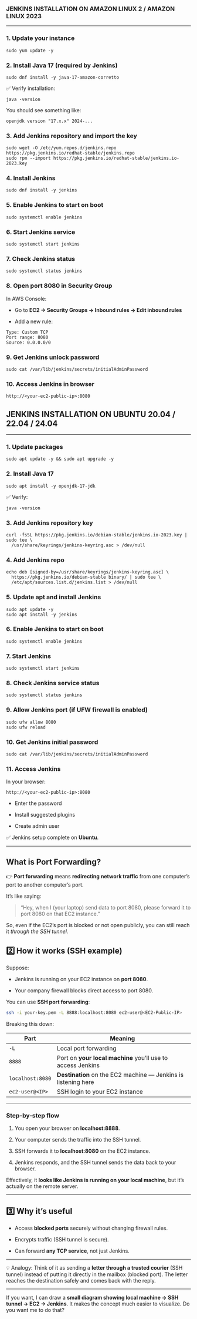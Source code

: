 ### **JENKINS INSTALLATION ON AMAZON LINUX 2 / AMAZON LINUX 2023**

---

### **1. Update your instance**

```
sudo yum update -y
```
### **2. Install Java 17 (required by Jenkins)**
```
sudo dnf install -y java-17-amazon-corretto
```

✅ Verify installation:

`java -version`

You should see something like:

 `openjdk version "17.x.x" 2024-...`
### **3. Add Jenkins repository and import the key**
```
sudo wget -O /etc/yum.repos.d/jenkins.repo https://pkg.jenkins.io/redhat-stable/jenkins.repo
sudo rpm --import https://pkg.jenkins.io/redhat-stable/jenkins.io-2023.key
```

### **4. Install Jenkins**

```
sudo dnf install -y jenkins
```
### 5. Enable Jenkins to start on boot

```
sudo systemctl enable jenkins
```
### **6. Start Jenkins service**

```
sudo systemctl start jenkins
```
### 7. Check Jenkins status
```
sudo systemctl status jenkins
```
### **8. Open port 8080 in Security Group**

In AWS Console:

- Go to **EC2 → Security Groups → Inbound rules → Edit inbound rules**
    
- Add a new rule:

```
Type: Custom TCP
Port range: 8080
Source: 0.0.0.0/0
```

### **9. Get Jenkins unlock password**
```
sudo cat /var/lib/jenkins/secrets/initialAdminPassword
```

### 10. Access Jenkins in browser
```
http://<your-ec2-public-ip>:8080
```

##  **JENKINS INSTALLATION ON UBUNTU 20.04 / 22.04 / 24.04**
---
### **1. Update packages**
```
sudo apt update -y && sudo apt upgrade -y
```
### 2. Install Java 17
```
sudo apt install -y openjdk-17-jdk
```
✅ Verify:

`java -version`
### 3. Add Jenkins repository key
```
curl -fsSL https://pkg.jenkins.io/debian-stable/jenkins.io-2023.key | sudo tee \
  /usr/share/keyrings/jenkins-keyring.asc > /dev/null

```
### 4. Add Jenkins repo
```
echo deb [signed-by=/usr/share/keyrings/jenkins-keyring.asc] \
  https://pkg.jenkins.io/debian-stable binary/ | sudo tee \
  /etc/apt/sources.list.d/jenkins.list > /dev/null
```

### 5. Update apt and install Jenkins
```
sudo apt update -y
sudo apt install -y jenkins
```

### 6. Enable Jenkins to start on boot
```
sudo systemctl enable jenkins
```

### 7. Start Jenkins
```
sudo systemctl start jenkins
```

### **8. Check Jenkins service status**
```
sudo systemctl status jenkins
```

### 9. Allow Jenkins port (if UFW firewall is enabled)
```
sudo ufw allow 8080
sudo ufw reload
```

### 10. Get Jenkins initial password

```
sudo cat /var/lib/jenkins/secrets/initialAdminPassword

```

### **11. Access Jenkins**

In your browser:
```
http://<your-ec2-public-ip>:8080
```

- Enter the password
    
- Install suggested plugins
    
- Create admin user
    

✅ Jenkins setup complete on **Ubuntu**.

---

## What is Port Forwarding?


👉 **Port forwarding** means **redirecting network traffic** from one computer’s port to another computer’s port.

It’s like saying:

> “Hey, when I (your laptop) send data to port 8080, please forward it to port 8080 on that EC2 instance.”

So, even if the EC2’s port is blocked or not open publicly, you can still reach it _through the SSH tunnel._

## **2️⃣ How it works (SSH example)**

Suppose:

- Jenkins is running on your EC2 instance on **port 8080**.
    
- Your company firewall blocks direct access to port 8080.
    

You can use **SSH port forwarding**:

```bash
ssh -i your-key.pem -L 8888:localhost:8080 ec2-user@<EC2-Public-IP>
```

Breaking this down:

|Part|Meaning|
|---|---|
|`-L`|Local port forwarding|
|`8888`|Port on **your local machine** you’ll use to access Jenkins|
|`localhost:8080`|**Destination** on the EC2 machine — Jenkins is listening here|
|`ec2-user@<IP>`|SSH login to your EC2 instance|

---

### **Step-by-step flow**

1. You open your browser on **localhost:8888**.
    
2. Your computer sends the traffic into the SSH tunnel.
    
3. SSH forwards it to **localhost:8080** on the EC2 instance.
    
4. Jenkins responds, and the SSH tunnel sends the data back to your browser.
    

Effectively, it **looks like Jenkins is running on your local machine**, but it’s actually on the remote server.

---

## **3️⃣ Why it’s useful**

- Access **blocked ports** securely without changing firewall rules.
    
- Encrypts traffic (SSH tunnel is secure).
    
- Can forward **any TCP service**, not just Jenkins.
    

---

💡 Analogy: Think of it as sending a **letter through a trusted courier** (SSH tunnel) instead of putting it directly in the mailbox (blocked port). The letter reaches the destination safely and comes back with the reply.

---

If you want, I can draw a **small diagram showing local machine → SSH tunnel → EC2 → Jenkins**. It makes the concept much easier to visualize. Do you want me to do that?